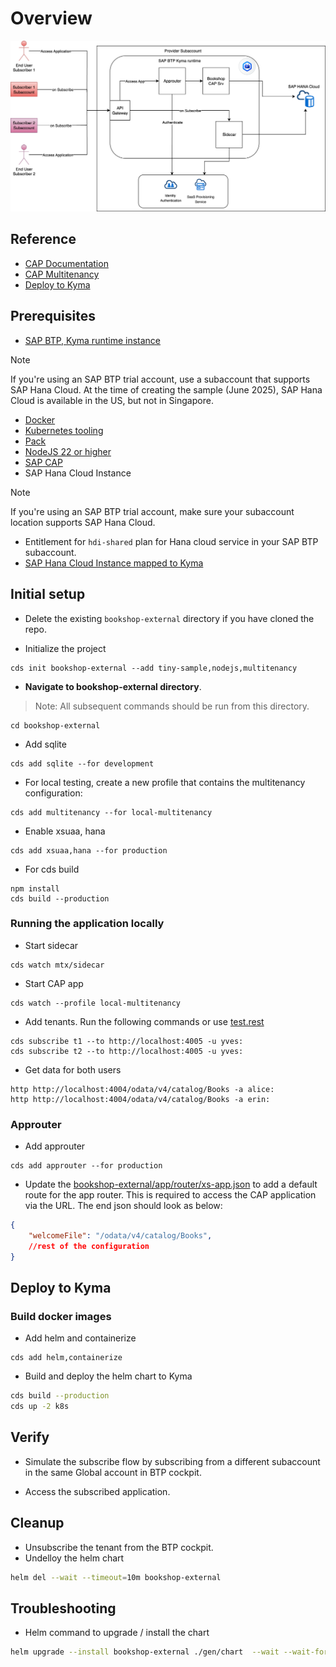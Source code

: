 # Overview

![mt-bookshop](./assets/bookshop-mt.png)

## Reference

- [CAP Documentation](https://cap.cloud.sap/docs/get-started/)
- [CAP Multitenancy](https://cap.cloud.sap/docs/guides/multitenancy/)
- [Deploy to Kyma](https://cap.cloud.sap/docs/guides/deployment/to-kyma)

## Prerequisites

- [SAP BTP, Kyma runtime instance](../prerequisites/README.md#kyma)

> [!Note]
> If you're using an SAP BTP trial account, use a subaccount that supports SAP Hana Cloud. At the time of creating the sample (June 2025), SAP Hana Cloud is available in the US, but not in Singapore.

- [Docker](../prerequisites/README.md#docker)
- [Kubernetes tooling](../prerequisites/README.md#kubernetes)
- [Pack](../prerequisites/README.md#pack)
- [NodeJS 22 or higher](https://nodejs.org/en/download/)
- [SAP CAP](../prerequisites/README.md#sap-cap)
- SAP Hana Cloud Instance

> [!Note]
> If you're using an SAP BTP trial account, make sure your subaccount location supports SAP Hana Cloud.

- Entitlement for `hdi-shared` plan for Hana cloud service in your SAP BTP subaccount.
- [SAP Hana Cloud Instance mapped to Kyma](https://blogs.sap.com/2022/12/15/consuming-sap-hana-cloud-from-the-kyma-environment/)

## Initial setup

- Delete the existing `bookshop-external` directory if you have cloned the repo.

- Initialize the project

```shell
cds init bookshop-external --add tiny-sample,nodejs,multitenancy
```

- **Navigate to bookshop-external directory**.

> Note: All subsequent commands should be run from this directory.

```shell
cd bookshop-external
```

- Add sqlite

```shell
cds add sqlite --for development
```

- For local testing, create a new profile that contains the multitenancy configuration:

```shell
cds add multitenancy --for local-multitenancy
```

- Enable xsuaa, hana

```shell
cds add xsuaa,hana --for production
```

- For cds build

```shell
npm install
cds build --production
```

### Running the application locally

- Start sidecar

```shell
cds watch mtx/sidecar
```

- Start CAP app

```shell
cds watch --profile local-multitenancy
```

- Add tenants. Run the following commands or use [test.rest](./test.rest)

```shell
cds subscribe t1 --to http://localhost:4005 -u yves:
cds subscribe t2 --to http://localhost:4005 -u yves:
```

- Get data for both users

```shell
http http://localhost:4004/odata/v4/catalog/Books -a alice:
http http://localhost:4004/odata/v4/catalog/Books -a erin:
```

### Approuter

- Add approuter

```shell
cds add approuter --for production
```

- Update the [bookshop-external/app/router/xs-app.json](bookshop-external/app/router/xs-app.json) to add a default route for the app router. This is required to access the CAP application via the URL. The end json should look as below:

```json
{
    "welcomeFile": "/odata/v4/catalog/Books",
    //rest of the configuration
}
```

## Deploy to Kyma

### Build docker images

- Add helm and containerize

```shell
cds add helm,containerize
```

- Build and deploy the helm chart to Kyma

```bash
cds build --production
cds up -2 k8s
```

## Verify

- Simulate the subscribe flow by subscribing from a different subaccount in the same Global account in BTP cockpit.

- Access the subscribed application.

## Cleanup

- Unsubscribe the tenant from the BTP cockpit.
- Undelloy the helm chart

```bash
helm del --wait --timeout=10m bookshop-external
```

## Troubleshooting

- Helm command to upgrade / install the chart

```bash
helm upgrade --install bookshop-external ./gen/chart  --wait --wait-for-jobs --timeout=10m --set-file xsuaa.jsonParameters=xs-security.json
```
